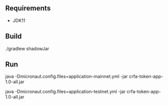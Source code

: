 ## Requirements
- JDK11

## Build
./gradlew shadowJar

## Run
java -Dmicronaut.config.files=application-mainnet.yml -jar crfa-token-app-1.0-all.jar

java -Dmicronaut.config.files=application-testnet.yml -jar crfa-token-app-1.0-all.jar
